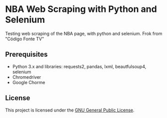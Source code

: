 # NBA Web Scraping with Python and Selenium
Testing web scraping of the NBA page, with python and selenium. Frok from "Código Fonte TV"

## Prerequisites
* Python 3.x and libraries: requests2, pandas, lxml, beautfulsoup4, selenium
* Chromedriver
* Google Chorme

## License

This project is licensed under the [GNU General Public License](https://opensource.org/licenses/GPL-3.0).